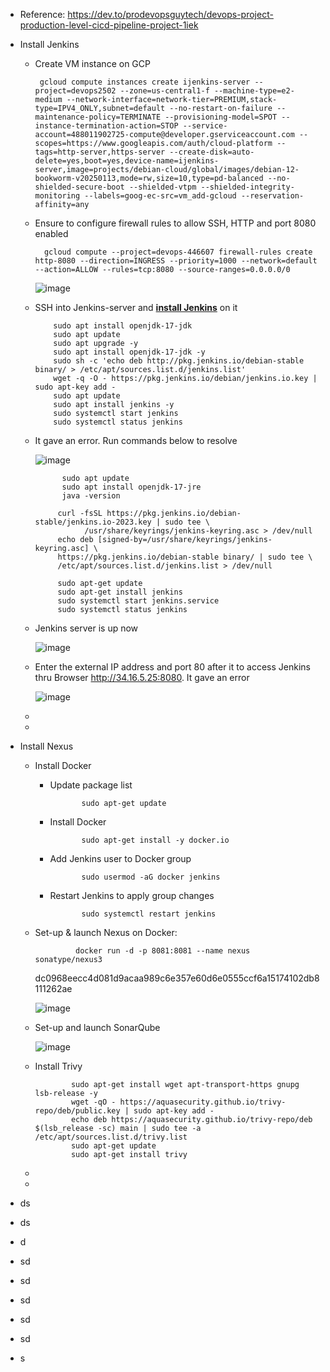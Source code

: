 - Reference: https://dev.to/prodevopsguytech/devops-project-production-level-cicd-pipeline-project-1iek

- Install Jenkins
  - Create VM instance on GCP

         gcloud compute instances create ijenkins-server --project=devops2502 --zone=us-central1-f --machine-type=e2-medium --network-interface=network-tier=PREMIUM,stack-type=IPV4_ONLY,subnet=default --no-restart-on-failure --maintenance-policy=TERMINATE --provisioning-model=SPOT --instance-termination-action=STOP --service-account=488011902725-compute@developer.gserviceaccount.com --scopes=https://www.googleapis.com/auth/cloud-platform --tags=http-server,https-server --create-disk=auto-delete=yes,boot=yes,device-name=ijenkins-server,image=projects/debian-cloud/global/images/debian-12-bookworm-v20250113,mode=rw,size=10,type=pd-balanced --no-shielded-secure-boot --shielded-vtpm --shielded-integrity-monitoring --labels=goog-ec-src=vm_add-gcloud --reservation-affinity=any

  
  - Ensure to configure firewall rules to allow SSH, HTTP and port 8080 enabled

          gcloud compute --project=devops-446607 firewall-rules create http-8080 --direction=INGRESS --priority=1000 --network=default --action=ALLOW --rules=tcp:8080 --source-ranges=0.0.0.0/0

    ![image](https://github.com/user-attachments/assets/52fbb45e-bbe4-4c2c-abb7-a61e39da24b0)

  - SSH into Jenkins-server and **[install Jenkins](https://github.com/Ajit1279/GCP_Learning/tree/main/250102_DevOpsProject/2_Jenkins_VM_Python)** on it

            sudo apt install openjdk-17-jdk
            sudo apt update
            sudo apt upgrade -y
            sudo apt install openjdk-17-jdk -y
            sudo sh -c 'echo deb http://pkg.jenkins.io/debian-stable binary/ > /etc/apt/sources.list.d/jenkins.list'
            wget -q -O - https://pkg.jenkins.io/debian/jenkins.io.key | sudo apt-key add -
            sudo apt update
            sudo apt install jenkins -y
            sudo systemctl start jenkins
            sudo systemctl status jenkins

  - It gave an error. Run commands below to resolve

    ![image](https://github.com/user-attachments/assets/112a92b6-c471-4086-bd21-07c7902d8d03)

              sudo apt update
              sudo apt install openjdk-17-jre
              java -version

             curl -fsSL https://pkg.jenkins.io/debian-stable/jenkins.io-2023.key | sudo tee \
                   /usr/share/keyrings/jenkins-keyring.asc > /dev/null
             echo deb [signed-by=/usr/share/keyrings/jenkins-keyring.asc] \
             https://pkg.jenkins.io/debian-stable binary/ | sudo tee \
             /etc/apt/sources.list.d/jenkins.list > /dev/null

             sudo apt-get update
             sudo apt-get install jenkins
             sudo systemctl start jenkins.service
             sudo systemctl status jenkins

  - Jenkins server is up now

    ![image](https://github.com/user-attachments/assets/77d8e1dc-3a11-4402-be8d-2e4fee94c5ae)

  - Enter the external IP address and port 80 after it to access Jenkins thru Browser  http://34.16.5.25:8080. It gave an error

     ![image](https://github.com/user-attachments/assets/99ae2d8d-fe75-4b5f-9fc4-7b52312ff67c)

  - 

  -  

        
- Install Nexus
  - Install Docker
    - Update package list

                 sudo apt-get update

    - Install Docker

                 sudo apt-get install -y docker.io

    - Add Jenkins user to Docker group

                 sudo usermod -aG docker jenkins

    - Restart Jenkins to apply group changes

                 sudo systemctl restart jenkins 
          
  - Set-up & launch Nexus on Docker: 

                 docker run -d -p 8081:8081 --name nexus sonatype/nexus3
 
      dc0968eecc4d081d9acaa989c6e357e60d6e0555ccf6a15174102db8111262ae

     ![image](https://github.com/user-attachments/assets/89dddfac-5c05-4b04-8588-d5caab8a0143)

  - Set-up and launch SonarQube

     ![image](https://github.com/user-attachments/assets/ef442132-705a-4ef8-aad5-9c17b06186c5)

        
  - Install Trivy

                sudo apt-get install wget apt-transport-https gnupg lsb-release -y
                wget -qO - https://aquasecurity.github.io/trivy-repo/deb/public.key | sudo apt-key add -
                echo deb https://aquasecurity.github.io/trivy-repo/deb $(lsb_release -sc) main | sudo tee -a /etc/apt/sources.list.d/trivy.list
                sudo apt-get update
                sudo apt-get install trivy

  - 
  - 
- ds
- ds
- d
- sd
- sd
- sd
- sd
- sd
- s
